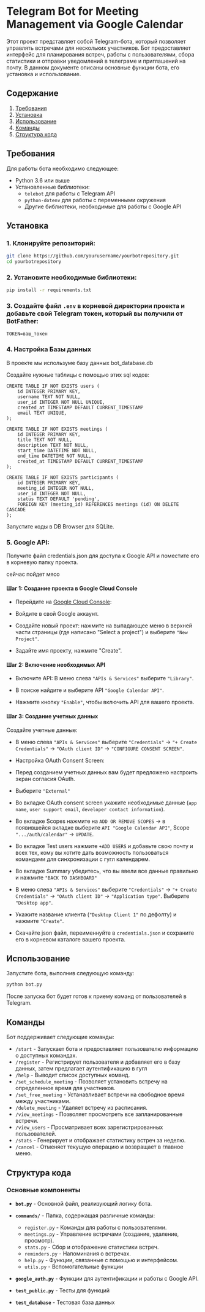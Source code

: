 # Telegram Bot for Meeting Management via Google Calendar

Этот проект представляет собой Telegram-бота, который позволяет управлять встречами для нескольких участников. Бот предоставляет интерфейс для планирования встреч, работы с пользователями, сбора статистики и отправки уведомлений в телеграме и приглашений на почту. В данном документе описаны основные функции бота, его установка и использование.

## Содержание

1. [Требования](#требования)
2. [Установка](#установка)
3. [Использование](#использование)
4. [Команды](#команды)
5. [Структура кода](#структура-кода)

## Требования

Для работы бота необходимо следующее:
- Python 3.6 или выше
- Установленные библиотеки:
  - `telebot` для работы с Telegram API
  - `python-dotenv` для работы с переменными окружения
  - Другие библиотеки, необходимые для работы с Google API

## Установка

### 1. Клонируйте репозиторий:
   ```bash
   git clone https://github.com/yourusername/yourbotrepository.git
   cd yourbotrepository
   ```

### 2. Установите необходимые библиотеки:
   ```bash
   pip install -r requirements.txt
   ```

### 3. Создайте файл `.env` в корневой директории проекта и добавьте свой Telegram токен, который вы получили от BotFather:
   ```
   TOKEN=ваш_токен
   ```

### 4. Настройка Базы данных

В проекте мы используме базу данных bot_database.db

Создайте нужные таблицы с помощью этих sql кодов:
```
CREATE TABLE IF NOT EXISTS users (
    id INTEGER PRIMARY KEY,
    username TEXT NOT NULL,
    user_id INTEGER NOT NULL UNIQUE,
    created_at TIMESTAMP DEFAULT CURRENT_TIMESTAMP
    email TEXT UNIQUE,
);
```

```
CREATE TABLE IF NOT EXISTS meetings (
    id INTEGER PRIMARY KEY,
    title TEXT NOT NULL,
    description TEXT NOT NULL,
    start_time DATETIME NOT NULL,
    end_time DATETIME NOT NULL,
    created_at TIMESTAMP DEFAULT CURRENT_TIMESTAMP
);
```

```
CREATE TABLE IF NOT EXISTS participants (
    id INTEGER PRIMARY KEY,
    meeting_id INTEGER NOT NULL,
    user_id INTEGER NOT NULL,
    status TEXT DEFAULT 'pending',
    FOREIGN KEY (meeting_id) REFERENCES meetings (id) ON DELETE CASCADE
);
```
Запустите коды в DB Browser для SQLite.


### 5. Google API: 
Получите файл credentials.json для доступа к Google API и поместите его в корневую папку проекта.

сейчас пойдет мясо

#### Шаг 1: Создание проекта в Google Cloud Console
* Перейдите на <a href="https://developer.google.com/console">Google Cloud Console</a>:

* Войдите в свой Google аккаунт.

* Создайте новый проект: нажмите на выпадающее меню в верхней части страницы (где написано "Select a project") и выберите `"New Project"`.

* Задайте имя проекту, нажмите "Create".

#### Шаг 2: Включение необходимых API

* Включите API:
В меню слева `"APIs & Services"` выберите `"Library"`.

* В поиске найдите и выберите API `"Google Calendar API"`.

* Нажмите кнопку `"Enable"`, чтобы включить API для вашего проекта.

#### Шаг 3: Создание учетных данных

Создайте учетные данные:

* В меню слева `"APIs & Services"` выберите `"Credentials"` → `"+ Create Credentials"` → `"OAuth client ID"`  → `"CONFIGURE CONSENT SCREEN"`.

* Настройка OAuth Consent Screen:

* Перед созданием учетных данных вам будет предложено настроить экран согласия OAuth.

* Выберите `"External"`

* Во вкладке OAuth consent screen укажите необходимые данные (`app name`, `user support email`, `developer contact information`). 

* Во вкладке Scopes нажмите на `ADD OR REMOVE SCOPES` → в появившейся вкладке выберите `API "Google Calendar API"`, Scope `".../auth/calendar"` → `UPDATE`.

* Во вкладке Test users нажмите `+ADD USERS` и добавьте свою почту и всех тех, кому вы хотите дать возможность пользоваться командами для синхронизации с гугл календарем. 

* Во вкладке Summary убедитесь, что вы ввели все данные правильно и нажмите `"BACK TO DASHBOARD"`

* В меню слева `"APIs & Services"` выберите `"Credentials"` → `"+ Create Credentials"` → `"OAuth client ID"` → `"Application type"`. Выберите `"Desktop app"`.
 
* Укажите название клиента (`"Desktop Client 1"` по дефолту) и нажмите `"Create"`.

* Скачайте json файл, переименнуйте в `credentials.json` и сохраните его в корневом каталоге вашего проекта.

## Использование

Запустите бота, выполнив следующую команду:

```bash
python bot.py
```

После запуска бот будет готов к приему команд от пользователей в Telegram.

## Команды

Бот поддерживает следующие команды:

- `/start` - Запускает бота и предоставляет пользователю информацию о доступных командах.
- `/register` - Регистрирует пользователя и добавляет его в базу данных, затем предлагает аутентификацию в гугл
- `/help` - Выводит список доступных команд.
- `/set_schedule_meeting` - Позволяет установить встречу на определенное время для участников.
- `/set_free_meeting` - Устанавливает встречи на свободное время между участниками.
- `/delete_meeting` - Удаляет встречу из расписания.
- `/view_meetings` - Позволяет просмотреть все запланированные встречи.
- `/view_users` - Просматривает всех зарегистрированных пользователей.
- `/stats` - Генерирует и отображает статистику встреч за неделю.
- `/cancel` - Отменяет текущую операцию и возвращает в главное меню.

## Структура кода

### Основные компоненты

- **`bot.py`** - Основной файл, реализующий логику бота.
- **`commands/`** - Папка, содержащая различные команды:
  - `register.py` - Команды для работы с пользователями.
  - `meetings.py` - Управление встречами (создание, удаление, просмотр).
  - `stats.py` - Сбор и отображение статистики встреч.
  - `reminders.py` - Напоминания о встречах.
  - `help.py` - Функции, связанные с помощью и интерфейсом.
  - `utils.py` - Вспомогательные функции

- **`google_auth.py`** - Функции для аутентификации и работы с Google API.
- **`test_public.py`** - Тесты для функций
- **`test_database`** - Тестовая база данных